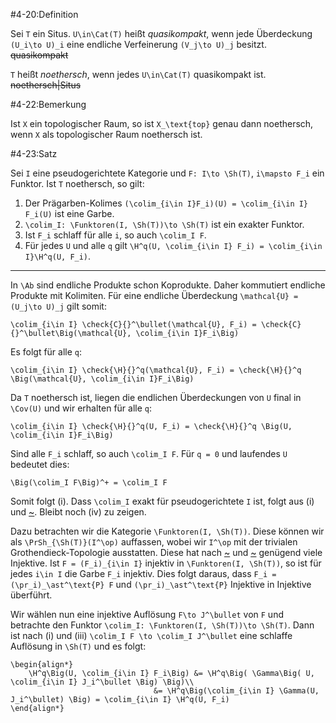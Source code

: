 #4-20:Definition

Sei `T` ein Situs. `U\in\Cat(T)` heißt *quasikompakt*, wenn jede Überdeckung `(U_i\to U)_i` eine endliche Verfeinerung `(V_j\to U)_j` besitzt. ~~quasikompakt~~

`T` heißt *noethersch*, wenn jedes `U\in\Cat(T)` quasikompakt ist. ~~noethersch|Situs~~

#4-22:Bemerkung

Ist `X` ein topologischer Raum, so ist `X_\text{top}` genau dann noethersch, wenn `X` als topologischer Raum noethersch ist.

#4-23:Satz

Sei `I` eine pseudogerichtete Kategorie und `F: I\to \Sh(T)`, `i\mapsto F_i` ein Funktor. Ist `T` noethersch, so gilt:

1. Der Prägarben-Kolimes `(\colim_{i\in I}F_i)(U) = \colim_{i\in I} F_i(U)` ist eine Garbe.
2. `\colim_I: \Funktoren(I, \Sh(T))\to \Sh(T)` ist ein exakter Funktor.
3. Ist `F_i` schlaff für alle `i`, so auch `\colim_I F`.
4. Für jedes `U` und alle `q` gilt `\H^q(U, \colim_{i\in I} F_i) = \colim_{i\in I}\H^q(U, F_i)`.

---

In `\Ab` sind endliche Produkte schon Koprodukte. Daher kommutiert endliche Produkte mit Kolimiten. Für eine endliche Überdeckung `\mathcal{U} = (U_j\to U)_j` gilt somit:

    \colim_{i\in I} \check{C}{}^\bullet(\mathcal{U}, F_i) = \check{C}{}^\bullet\Big(\mathcal{U}, \colim_{i\in I}F_i\Big)

Es folgt für alle `q`:

    \colim_{i\in I} \check{\H}{}^q(\mathcal{U}, F_i) = \check{\H}{}^q \Big(\mathcal{U}, \colim_{i\in I}F_i\Big)

Da `T` noethersch ist, liegen die endlichen Überdeckungen von `U` final in `\Cov(U)` und wir erhalten für alle `q`:

    \colim_{i\in I} \check{\H}{}^q(U, F_i) = \check{\H}{}^q \Big(U, \colim_{i\in I}F_i\Big)

Sind alle `F_i` schlaff, so auch `\colim_I F`. Für `q = 0` und laufendes `U` bedeutet dies:

    \Big(\colim_I F\Big)^+ = \colim_I F

Somit folgt (i). Dass `\colim_I` exakt für pseudogerichtete `I` ist, folgt aus (i) und [~](#2-42). Bleibt noch (iv) zu zeigen.

Dazu betrachten wir die Kategorie `\Funktoren(I, \Sh(T))`. Diese können wir als `\PrSh_{\Sh(T)}(I^\op)` auffassen, wobei wir `I^\op` mit der trivialen Grothendieck-Topologie ausstatten. Diese hat nach [~](#3-4) und [~](#2-42) genügend viele Injektive. Ist `F = (F_i)_{i\in I}` injektiv in `\Funktoren(I, \Sh(T))`, so ist für jedes `i\in I` die Garbe `F_i` injektiv. Dies folgt daraus, dass `F_i = (\pr_i)_\ast^\text{P} F` und `(\pr_i)_\ast^\text{P}` Injektive in Injektive überführt.

Wir wählen nun eine injektive Auflösung `F\to J^\bullet` von `F` und betrachte den Funktor `\colim_I: \Funktoren(I, \Sh(T))\to \Sh(T)`. Dann ist nach (i) und (iii) `\colim_I F \to \colim_I J^\bullet` eine schlaffe Auflösung in `\Sh(T)` und es folgt:

    \begin{align*}
        \H^q\Big(U, \colim_{i\in I} F_i\Big) &= \H^q\Big( \Gamma\Big( U, \colim_{i\in I} J_i^\bullet \Big) \Big)\\
                                    &= \H^q\Big(\colim_{i\in I} \Gamma(U, J_i^\bullet) \Big) = \colim_{i\in I} \H^q(U, F_i)
    \end{align*}
